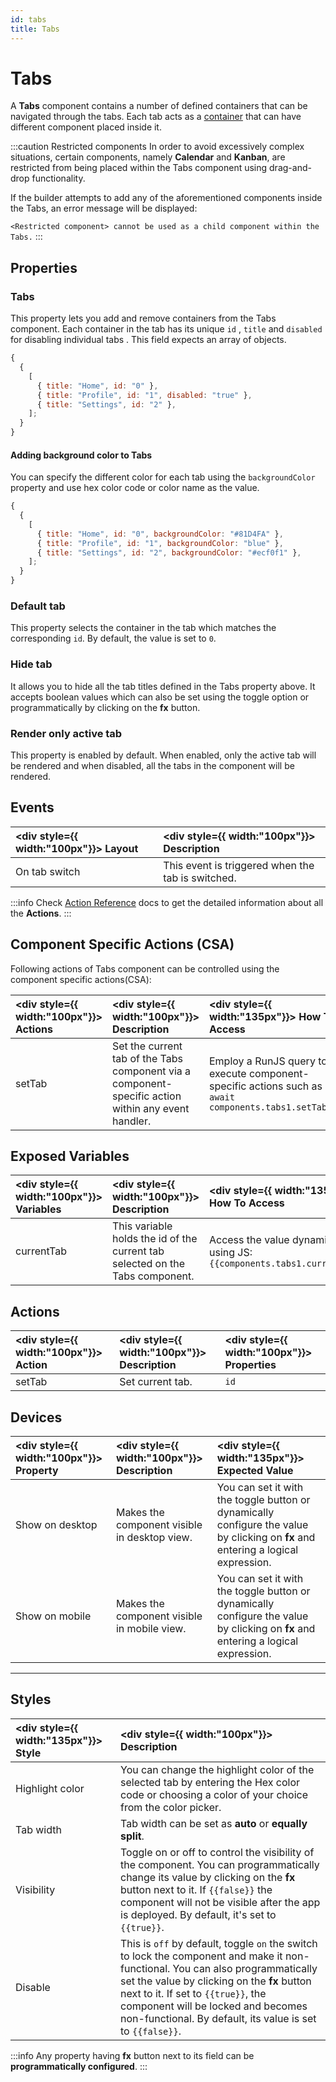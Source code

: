 ```yaml
---
id: tabs
title: Tabs
---
```


# Tabs

A **Tabs** component contains a number of defined containers that can be navigated through the tabs. Each tab acts as a [container](/docs/widgets/container/) that can have different component placed inside it.

:::caution Restricted components
In order to avoid excessively complex situations, certain components, namely **Calendar** and **Kanban**, are restricted from being placed within the Tabs component using drag-and-drop functionality.

If the builder attempts to add any of the aforementioned components inside the Tabs, an error message will be displayed:

`<Restricted component> cannot be used as a child component within the Tabs.`
:::

<div style={{paddingTop:'24px'}}>

## Properties

### Tabs

This property lets you add and remove containers from the Tabs component. Each container in the tab has its unique `id` , `title` and `disabled` for disabling individual tabs . This field expects an array of objects.

```js
{
  {
    [
      { title: "Home", id: "0" },
      { title: "Profile", id: "1", disabled: "true" },
      { title: "Settings", id: "2" },
    ];
  }
}
```

#### Adding background color to Tabs

You can specify the different color for each tab using the `backgroundColor` property and use hex color code or color name as the value.

```js
{
  {
    [
      { title: "Home", id: "0", backgroundColor: "#81D4FA" },
      { title: "Profile", id: "1", backgroundColor: "blue" },
      { title: "Settings", id: "2", backgroundColor: "#ecf0f1" },
    ];
  }
}
```

### Default tab

This property selects the container in the tab which matches the corresponding `id`. By default, the value is set to `0`.

### Hide tab

It allows you to hide all the tab titles defined in the Tabs property above. It accepts boolean values which can also be set using the toggle option or programmatically by clicking on the **fx** button.

### Render only active tab

This property is enabled by default. When enabled, only the active tab will be rendered and when disabled, all the tabs in the component will be rendered.

</div>

<div style={{paddingTop:'24px'}}>

## Events

| <div style={{ width:"100px"}}> Layout </div> | <div style={{ width:"100px"}}> Description </div> |
| :------------------------------------------- | :------------------------------------------------ |
| On tab switch                                | This event is triggered when the tab is switched. |

:::info
Check [Action Reference](/docs/3.5.0-LTS/actions/show-alert) docs to get the detailed information about all the **Actions**.
:::

</div>

<div style={{paddingTop:'24px'}}>

## Component Specific Actions (CSA)

Following actions of Tabs component can be controlled using the component specific actions(CSA):

| <div style={{ width:"100px"}}> Actions </div> | <div style={{ width:"100px"}}> Description </div>                                                   | <div style={{ width:"135px"}}> How To Access </div>                                                   |
| :-------------------------------------------- | :-------------------------------------------------------------------------------------------------- | :---------------------------------------------------------------------------------------------------- |
| setTab                                        | Set the current tab of the Tabs component via a component-specific action within any event handler. | Employ a RunJS query to execute component-specific actions such as `await components.tabs1.setTab(1)` |

</div>

<div style={{paddingTop:'24px'}}>

## Exposed Variables

| <div style={{ width:"100px"}}> Variables </div> | <div style={{ width:"100px"}}> Description </div>                             | <div style={{ width:"135px"}}> How To Access </div>                      |
| :---------------------------------------------- | :---------------------------------------------------------------------------- | :----------------------------------------------------------------------- |
| currentTab                                      | This variable holds the id of the current tab selected on the Tabs component. | Access the value dynamically using JS: `{{components.tabs1.currentTab}}` |

</div>

<div style={{paddingTop:'24px'}}>

## Actions

| <div style={{ width:"100px"}}> Action </div> | <div style={{ width:"100px"}}> Description </div> | <div style={{ width:"100px"}}> Properties </div> |
| :------------------------------------------- | :------------------------------------------------ | :----------------------------------------------- |
| setTab                                       | Set current tab.                                  | `id`                                             |

</div>

<div style={{paddingTop:'24px'}}>

## Devices

| <div style={{ width:"100px"}}> Property </div> | <div style={{ width:"100px"}}> Description </div> | <div style={{ width:"135px"}}> Expected Value </div>                                                                              |
| :--------------------------------------------- | :------------------------------------------------ | :-------------------------------------------------------------------------------------------------------------------------------- |
| Show on desktop                                | Makes the component visible in desktop view.      | You can set it with the toggle button or dynamically configure the value by clicking on **fx** and entering a logical expression. |
| Show on mobile                                 | Makes the component visible in mobile view.       | You can set it with the toggle button or dynamically configure the value by clicking on **fx** and entering a logical expression. |

</div>

<div style={{paddingTop:'24px'}}>

---

## Styles

| <div style={{ width:"135px"}}> Style </div> | <div style={{ width:"100px"}}> Description </div>                                                                                                                                                                                                                                                                       |
| :------------------------------------------ | :---------------------------------------------------------------------------------------------------------------------------------------------------------------------------------------------------------------------------------------------------------------------------------------------------------------------- |
| Highlight color                             | You can change the highlight color of the selected tab by entering the Hex color code or choosing a color of your choice from the color picker.                                                                                                                                                                         |
| Tab width                                   | Tab width can be set as **auto** or **equally split**.                                                                                                                                                                                                                                                                  |
| Visibility                                  | Toggle on or off to control the visibility of the component. You can programmatically change its value by clicking on the **fx** button next to it. If `{{false}}` the component will not be visible after the app is deployed. By default, it's set to `{{true}}`.                                                     |
| Disable                                     | This is `off` by default, toggle `on` the switch to lock the component and make it non-functional. You can also programmatically set the value by clicking on the **fx** button next to it. If set to `{{true}}`, the component will be locked and becomes non-functional. By default, its value is set to `{{false}}`. |

:::info
Any property having **fx** button next to its field can be **programmatically configured**.
:::

</div>

